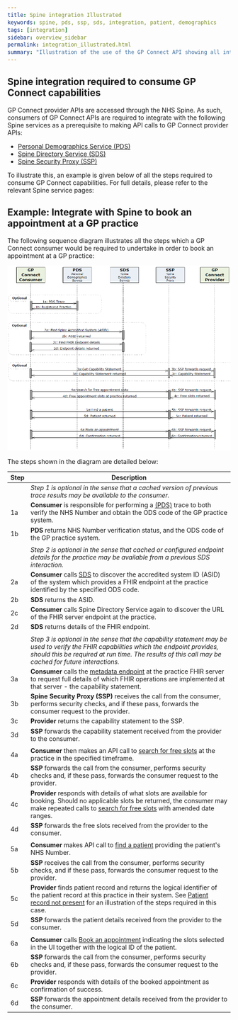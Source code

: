 ```yaml
---
title: Spine integration Illustrated
keywords: spine, pds, ssp, sds, integration, patient, demographics
tags: [integration]
sidebar: overview_sidebar
permalink: integration_illustrated.html
summary: "Illustration of the use of the GP Connect API showing all interactions required - both with Spine services and GP Connect endpoint API calls."
---
```


## Spine integration required to consume GP Connect capabilities ##

GP Connect provider APIs are accessed through the NHS Spine. As such, consumers of GP Connect APIs are required to integrate with the following Spine services as a prerequisite to making API calls to GP Connect provider APIs:

- [Personal Demographics Service (PDS)](integration_personal_demographic_service.html)
- [Spine Directory Service (SDS)](integration_spine_directory_service.html)
- [Spine Security Proxy (SSP)](integration_spine_security_proxy.html)

To illustrate this, an example is given below of all the steps required to consume GP Connect capabilities. For full details, please refer to the relevant Spine service pages:

## Example: Integrate with Spine to book an appointment at a GP practice ##

The following sequence diagram illustrates all the steps which a GP Connect consumer would be required to undertake in order to book an appointment at a GP practice:

![Sequence diagram for booking an appointment end to end interactions](images/integration/integration_sequence_diagram.png)

The steps shown in the diagram are detailed below:

| Step | Description |
|------|-------------|
|      | *Step 1 is optional in the sense that a cached version of previous trace results may be available to the consumer.* |    
| 1a   | **Consumer** is responsible for performing a  [(PDS)](integration_personal_demographic_service.html) trace to both verify the NHS Number and obtain the ODS code of the GP practice system. |
| 1b   | **PDS** returns NHS Number verification status, and the ODS code of the GP practice system. |
|      |      |
|      | *Step 2 is optional in the sense that cached or configured endpoint details for the practice may be available from a previous SDS interaction.* |    
| 2a   | **Consumer** calls [SDS](integration_spine_directory_service.html) to discover the accredited system ID (ASID) of the system which provides a FHIR endpoint at the practice identified by the specified ODS code. |
| 2b   | **SDS** returns the ASID. | 
| 2c   | **Consumer** calls Spine Directory Service again to discover the URL of the FHIR server endpoint at the practice. | 
| 2d   | **SDS** returns details of the FHIR endpoint. | 
|      |      |
|      | *Step 3 is optional in the sense that the capability statement may be used to verify the FHIR capabilities which the endpoint provides, should this be required at run time. The results of this call may be cached for future interactions.* |    
| 3a   | **Consumer** calls the [metadata endpoint](foundations_use_case_get_the_fhir_capability_statement.html) at the practice FHIR server to request full details of which FHIR operations are implemented at that server - the capability statement. |
| 3b   | **Spine Security Proxy (SSP)** receives the call from the consumer, performs security checks, and if these pass, forwards the consumer request to the provider. |
| 3c   | **Provider** returns the capability statement to the SSP. |
| 3d   | **SSP** forwards the capability statement received from the provider to the consumer. |
|      |      |
| 4a   | **Consumer** then makes an API call to [search for free slots](appointments_use_case_search_for_free_slots.html) at the practice in the specified timeframe. |
| 4b   | **SSP** forwards the call from the consumer, performs security checks and, if these pass, forwards the consumer request to the provider. |
| 4c   | **Provider** responds with details of what slots are available for booking. Should no applicable slots be returned, the consumer may make repeated calls to [search for free slots](appointments_use_case_search_for_free_slots.html) with amended date ranges. |
| 4d   | **SSP** forwards the free slots received from the provider to the consumer. |   
|      |      |
| 5a   | **Consumer** makes API call to [find a patient](foundations_use_case_find_a_patient.html) providing the patient's NHS Number. |
| 5b   | **SSP** receives the call from the consumer, performs security checks, and if these pass, forwards the consumer request to the provider. |
| 5c   | **Provider** finds patient record and returns the logical identifier of the patient record at this practice in their system. See [Patient record not present](appointments_consumer_sessions.html#consumer-session---booking-an-appointment---no-patient-record) for an illustration of the steps required in this case. |
| 5d   | **SSP** forwards the patient details received from the provider to the consumer. |
|      |      |
| 6a   | **Consumer** calls [Book an appointment](appointments_use_case_book_an_appointment.html) indicating the slots selected in the UI together with the logical ID of the patient. |
| 6b   | **SSP** forwards the call from the consumer, performs security checks and, if these pass, forwards the consumer request to the provider. |
| 6c   | **Provider** responds with details of the booked appointment as confirmation of success. |
| 6d   | **SSP** forwards the appointment details received from the provider to the consumer. |

